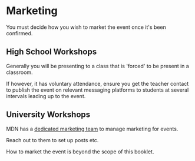 # Marketing

You must decide how you wish to market the event once it's been confirmed. 
## High School Workshops
Generally you will be presenting to a class that is 'forced' to be present in a classroom.

If however, it has voluntary attendance, ensure you get the teacher contact to publish the event on relevant messaging platforms to students at several intervals leading up to the event.

## University Workshops

MDN has a [dedicated marketing team](https://www.deepneuron.org/marketing) to manage marketing for events.

Reach out to them to set up posts etc. 

How to market the event is beyond the scope of this booklet.